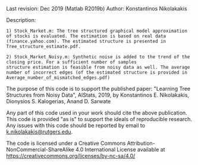 Last revision: Dec 2019 (Matlab R2019b) Author: Konstantinos Nikolakakis

Description:

	1) Stock_Market.m: The tree structured graphical model approximation of stocks is evaluated. The estimation is based on real data (finance.yahoo.com). The estimated structure is presented in Tree_structure_estimate.pdf. 

	2) Stock_Market_Noisy.m: Synthetic noise is added to the trend of the closing price. For a sufficient number of samples
	structure estimation is feasible from noisy data as well. The average number of incorrect edges (of the estimated structure is provided in Average_number_of_mismatched_edges.pdf) 


The purpose of this code is to support the published paper: "Learning Tree Structures from Noisy Data", AIStats, 2019,
by Konstantinos E. Nikolakakis, Dionysios S. Kalogerias, Anand D. Sarwate

Any part of this code used in your work should cite the above publication.
This code is provided "as is" to support the ideals of reproducible research. Any issues with this code should be reported by email to k.nikolakakis@rutgers.edu. 

The code is licensed under a Creative Commons Attribution-NonCommercial-ShareAlike 4.0 International License available at https://creativecommons.org/licenses/by-nc-sa/4.0/